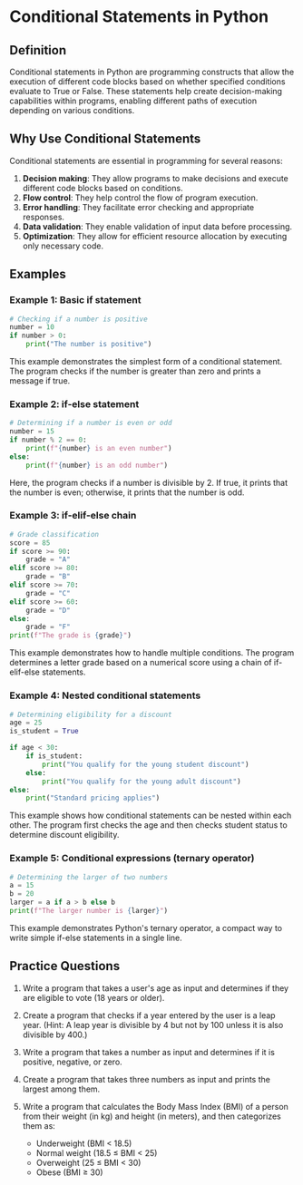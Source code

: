 # Conditional Statements in Python

## Definition
Conditional statements in Python are programming constructs that allow the execution of different code blocks based on whether specified conditions evaluate to True or False. These statements help create decision-making capabilities within programs, enabling different paths of execution depending on various conditions.

## Why Use Conditional Statements
Conditional statements are essential in programming for several reasons:

1. **Decision making**: They allow programs to make decisions and execute different code blocks based on conditions.
2. **Flow control**: They help control the flow of program execution.
3. **Error handling**: They facilitate error checking and appropriate responses.
4. **Data validation**: They enable validation of input data before processing.
5. **Optimization**: They allow for efficient resource allocation by executing only necessary code.

## Examples

### Example 1: Basic if statement
```python
# Checking if a number is positive
number = 10
if number > 0:
    print("The number is positive")
```

This example demonstrates the simplest form of a conditional statement. The program checks if the number is greater than zero and prints a message if true.

### Example 2: if-else statement
```python
# Determining if a number is even or odd
number = 15
if number % 2 == 0:
    print(f"{number} is an even number")
else:
    print(f"{number} is an odd number")
```

Here, the program checks if a number is divisible by 2. If true, it prints that the number is even; otherwise, it prints that the number is odd.

### Example 3: if-elif-else chain
```python
# Grade classification
score = 85
if score >= 90:
    grade = "A"
elif score >= 80:
    grade = "B"
elif score >= 70:
    grade = "C"
elif score >= 60:
    grade = "D"
else:
    grade = "F"
print(f"The grade is {grade}")
```

This example demonstrates how to handle multiple conditions. The program determines a letter grade based on a numerical score using a chain of if-elif-else statements.

### Example 4: Nested conditional statements
```python
# Determining eligibility for a discount
age = 25
is_student = True

if age < 30:
    if is_student:
        print("You qualify for the young student discount")
    else:
        print("You qualify for the young adult discount")
else:
    print("Standard pricing applies")
```

This example shows how conditional statements can be nested within each other. The program first checks the age and then checks student status to determine discount eligibility.

### Example 5: Conditional expressions (ternary operator)
```python
# Determining the larger of two numbers
a = 15
b = 20
larger = a if a > b else b
print(f"The larger number is {larger}")
```

This example demonstrates Python's ternary operator, a compact way to write simple if-else statements in a single line.

## Practice Questions

1. Write a program that takes a user's age as input and determines if they are eligible to vote (18 years or older).

2. Create a program that checks if a year entered by the user is a leap year. (Hint: A leap year is divisible by 4 but not by 100 unless it is also divisible by 400.)

3. Write a program that takes a number as input and determines if it is positive, negative, or zero.

4. Create a program that takes three numbers as input and prints the largest among them.

5. Write a program that calculates the Body Mass Index (BMI) of a person from their weight (in kg) and height (in meters), and then categorizes them as:
   - Underweight (BMI < 18.5)
   - Normal weight (18.5 ≤ BMI < 25)
   - Overweight (25 ≤ BMI < 30)
   - Obese (BMI ≥ 30)